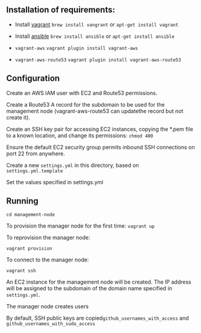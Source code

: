 ## Installation of requirements:

* Install [vagrant](https://www.vagrantup.com/)
`brew install vangrant`
or
`apt-get install vagrant`

* Install [ansible](http://www.ansible.com/)
`brew install ansible`
or
`apt-get install ansible`

* `vagrant-aws`
`vagrant plugin install vagrant-aws`

* `vagrant-aws-route53`
`vagrant plugin install vagrant-aws-route53`

## Configuration
Create an AWS IAM user with EC2 and Route53 permissions.

Create a Route53 A record for the subdomain to be used for the management node (vagrant-aws-route53 can updatethe record but not create it).

Create an SSH key pair for accessing EC2 instances, copying the *.pem file to a known location, and change its permissions: `chmod 400`

Ensure the default EC2 security group permits inbound SSH connections on port 22 from anywhere.

Create a new `settings.yml` in this directory, based on `settings.yml.template`

Set the values specified in settings.yml

## Running
`cd management-node`

To provision the manager node for the first time:
`vagrant up`

To reprovision the manager node:

`vagrant provision`

To connect to the manager node:

`vagrant ssh`

An EC2 instance for the management node will be created. The IP address will be assigned to the subdomain of the domain name specified in `settings.yml`.

The manager node creates users 

By default, SSH public keys are copied`github_usernames_with_access` and `github_usernames_with_sudo_access`